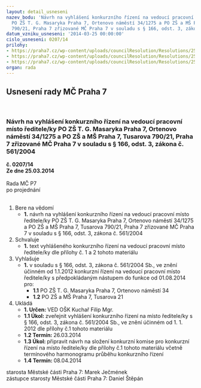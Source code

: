 ```yaml
---
layout: detail_usneseni
nazev_bodu: 'Návrh na vyhlášení konkurzního řízení na vedoucí pracovní místo ředitele/ky
  PO ZŠ T. G. Masaryka Praha 7, Ortenovo náměstí 34/1275 a PO ZŠ a MŠ Praha 7, Tusarova
  790/21, Praha 7 zřizované MČ Praha 7 v souladu s § 166, odst. 3, zákona č. 561/2004 '
datum_vzniku_usneseni: '2014-03-25 00:00:00'
cislo_usneseni: 0207/14
prilohy:
- https://praha7.cz/wp-content/uploads/councilResolution/Resolutions/25174/14-14-vyhl%c3%a1%c5%a1en%c3%ad_tgm.doc
- https://praha7.cz/wp-content/uploads/councilResolution/Resolutions/25174/14-14-vyhl%c3%a1%c5%a1en%c3%ad_tusarka.doc
- https://praha7.cz/wp-content/uploads/councilResolution/Resolutions/25174/14-14-166,_z%c3%a1kon.doc
organ: rada
---
```

<div id="ucUsn_pList" class="usn">
	<span><h2>Usnesení rady MČ Praha 7 </h2>
<br></span><div class="standBody">
<span><h3>Návrh na vyhlášení konkurzního řízení na vedoucí pracovní místo ředitele/ky PO ZŠ T. G. Masaryka Praha 7, Ortenovo náměstí 34/1275 a PO ZŠ a MŠ Praha 7, Tusarova 790/21, Praha 7 zřizované MČ Praha 7 v souladu s § 166, odst. 3, zákona č. 561/2004 </h3></span><div class="center">
		<strong>č. 0207/14</strong><br>
	</div>
<div class="center">
		<strong>Ze dne 25.03.2014</strong><br><br>
	</div>Rada MČ P7<br> po projednání<br><br><ol>
<li>Bere na vědomí<ul><li>
<strong>1.</strong> návrh na vyhlášení konkurzního řízení na vedoucí pracovní místo ředitele/ky PO ZŠ T. G. Masaryka Praha 7, Ortenovo náměstí 34/1275 a PO ZŠ a MŠ Praha 7, Tusarova 790/21, Praha 7 zřizované MČ Praha 7 v souladu s § 166, odst. 3, zákona č. 561/2004 </li></ul>
</li>
<li>Schvaluje<ul><li>
<strong>1.</strong> text vyhlášeného konkurzního řízení na vedoucí pracovní místo ředitele/ky dle přílohy č. 1 a 2 tohoto materiálu</li></ul>
</li>
<li>Vyhlašuje<ul><li>
<strong>1.</strong> v souladu s  § 166, odst. 3, zákona č. 561/2004 Sb., ve znění účinném od 1.1.2012 konkurzní řízení na vedoucí pracovní místo ředitele/ky s  předpokládaným nástupem do funkce od 01.08.2014 pro:<ul>
<li>
<strong>1.1</strong> PO ZŠ T. G. Masaryka Praha 7, Ortenovo náměstí 34 </li>
<li>
<strong>1.2</strong> PO ZŠ a MŠ Praha 7, Tusarova 21     </li>
</ul>
</li></ul>
</li>
<li>Ukládá<ul>
<li>
<strong>1. Určen: </strong>VED OŠK Kuchař Filip Mgr.</li>
<li>
<strong>1.1 Úkol: </strong>zveřejnit vyhlášení konkurzního řízení na místo ředitele/ky s  § 166, odst. 3, zákona č. 561/2004 Sb., ve znění účinném od 1. 1. 2012 dle přílohy č.1 tohoto materiálu</li>
<li>
<strong>1.2 Termín: </strong>26.03.2014</li>
<li>
<strong>1.3 Úkol: </strong>připravit návrh na složení konkurzní komise pro konkurzní řízení na místo ředitele/ky dle přílohy č.1 tohoto materiálu včetně termínového harmonogramu průběhu konkurzního řízení</li>
<li>
<strong>1.4 Termín: </strong>08.04.2014</li>
</ul>
</li>
</ol>starosta Městské části Praha 7: Marek Ječmének<br>zástupce starosty Městské části Praha 7: Daniel Štěpán 
</div>
</div>
